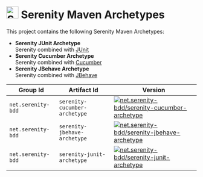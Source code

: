 # <img src="http://1.gravatar.com/blavatar/55a4fe3405409bebd7c8f1f18b2c3c0f?s=16" alt="Serenity Logo" width="32" /> Serenity Maven Archetypes

This project contains the following Serenity Maven Archetypes:

- __Serenity JUnit Archetype__  
  Serenity combined with [JUnit](http://junit.org/)
- __Serenity Cucumber Archetype__  
  Serenity combined with [Cucumber](https://cucumber.io/)
- __Serenity JBehave Archetype__  
  Serenity combined with [JBehave](http://jbehave.org/)

| Group Id | Artifact Id | Version |
| -------- | ----------- | ------- |
| `net.serenity-bdd` | `serenity-cucumber-archetype`     | [![net.serenity-bdd/serenity-cucumber-archetype](https://maven-badges.herokuapp.com/maven-central/net.serenity-bdd/serenity-cucumber-archetype/badge.svg)](https://maven-badges.herokuapp.com/maven-central/net.serenity-bdd/serenity-cucumber-archetype)             |
| `net.serenity-bdd` | `serenity-jbehave-archetype`     | [![net.serenity-bdd/serenity-jbehave-archetype](https://maven-badges.herokuapp.com/maven-central/net.serenity-bdd/serenity-jbehave-archetype/badge.svg)](https://maven-badges.herokuapp.com/maven-central/net.serenity-bdd/serenity-jbehave-archetype)             |
| `net.serenity-bdd` | `serenity-junit-archetype`     | [![net.serenity-bdd/serenity-junit-archetype](https://maven-badges.herokuapp.com/maven-central/net.serenity-bdd/serenity-junit-archetype/badge.svg)](https://maven-badges.herokuapp.com/maven-central/net.serenity-bdd/serenity-junit-archetype)             |
